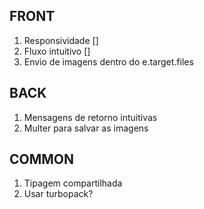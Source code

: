 ﻿## FRONT

1. Responsividade []
2. Fluxo intuitivo []
3. Envio de imagens dentro do e.target.files

## BACK

1. Mensagens de retorno intuitivas
2. Multer para salvar as imagens

## COMMON

1. Tipagem compartilhada
2. Usar turbopack?
